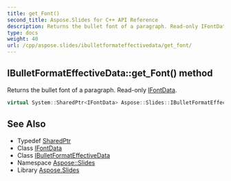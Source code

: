 ```yaml
---
title: get_Font()
second_title: Aspose.Slides for C++ API Reference
description: Returns the bullet font of a paragraph. Read-only IFontData.
type: docs
weight: 40
url: /cpp/aspose.slides/ibulletformateffectivedata/get_font/
---
```

## IBulletFormatEffectiveData::get_Font() method


Returns the bullet font of a paragraph. Read-only [IFontData](../../ifontdata/).

```cpp
virtual System::SharedPtr<IFontData> Aspose::Slides::IBulletFormatEffectiveData::get_Font()=0
```

## See Also

* Typedef [SharedPtr](../../system/sharedptr/)
* Class [IFontData](../ifontdata/)
* Class [IBulletFormatEffectiveData](./)
* Namespace [Aspose::Slides](../)
* Library [Aspose.Slides](../../)